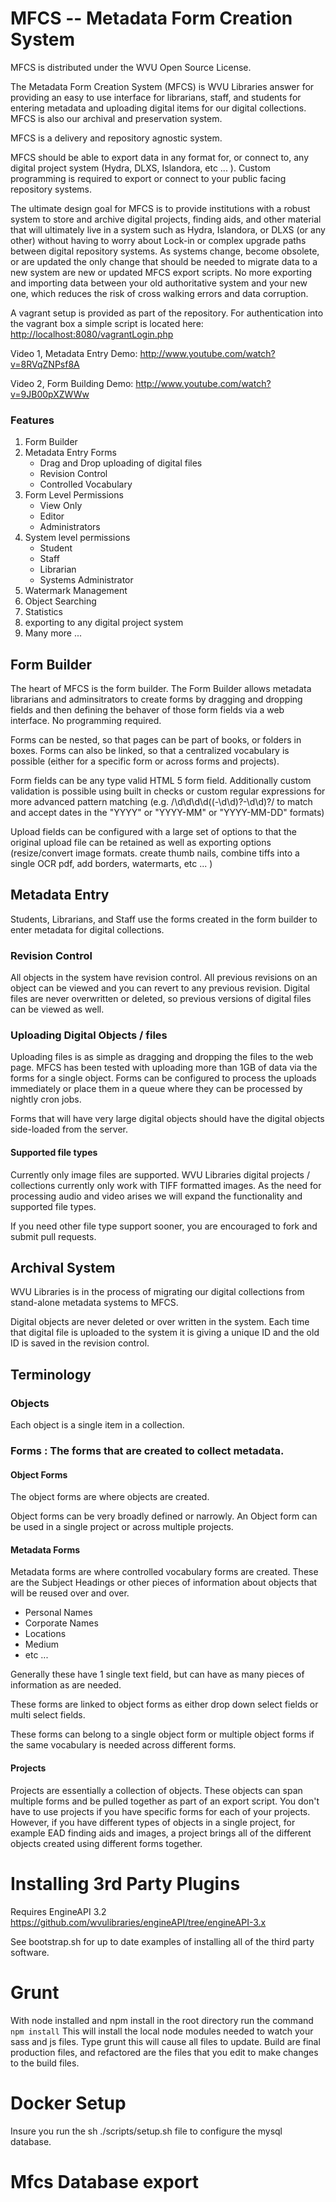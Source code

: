 
# MFCS -- Metadata Form Creation System

MFCS is distributed under the WVU Open Source License. 

The Metadata Form Creation System (MFCS) is WVU Libraries answer for providing an easy to use interface for librarians, staff, and students for entering metadata and uploading digital items for our digital collections. MFCS is also our archival and preservation system. 

MFCS is a delivery and repository agnostic system. 

MFCS should be able to export data in any format for, or connect to, any digital project system (Hydra, DLXS, Islandora, etc ... ). Custom programming is required to export or connect to your public facing repository systems. 

The ultimate design goal for MFCS is to provide institutions with a robust system to store and archive digital projects, finding aids, and other material that will ultimately live in a system such as Hydra, Islandora, or DLXS (or any other) without having to worry about Lock-in or complex upgrade paths between digital repository systems. As systems change, become obsolete, or are updated the only change that should be needed to migrate data to a new system are new or updated MFCS export scripts. No more exporting and importing data between your old authoritative system and your new one, which reduces the risk of cross walking errors and data corruption. 

A vagrant setup is provided as part of the repository. For authentication into the vagrant box a simple script is located here:
[http://localhost:8080/vagrantLogin.php](http://localhost:8080/vagrantLogin.php)

Video 1, Metadata Entry Demo:
http://www.youtube.com/watch?v=8RVqZNPsf8A

Video 2, Form Building Demo:
http://www.youtube.com/watch?v=9JB00pXZWWw

### Features

1. Form Builder
1. Metadata Entry Forms
	* Drag and Drop uploading of digital files
	* Revision Control
	* Controlled Vocabulary
1. Form Level Permissions
	* View Only
	* Editor
	* Administrators
1. System level permissions
	* Student
	* Staff
	* Librarian
	* Systems Administrator
1. Watermark Management
1. Object Searching
1. Statistics
1. exporting to any digital project system
1. Many more ... 

## Form Builder

The heart of MFCS is the form builder. The Form Builder allows metadata librarians and adminsitrators to create forms by dragging and dropping fields and then defining the behaver of those form fields via a web interface. No programming required. 

Forms can be nested, so that pages can be part of books, or folders in boxes. Forms can also be linked, so that a centralized vocabulary is possible (either for a specific form or across forms and projects). 

Form fields can be any type valid HTML 5 form field. Additionally custom validation is possible using built in checks or custom regular expressions for more advanced pattern matching (e.g. /\d\d\d\d((-\d\d)?-\d\d)?/  to match and accept dates in the "YYYY" or "YYYY-MM" or "YYYY-MM-DD" formats)

Upload fields can be configured with a large set of options to that the original upload file can be retained as well as exporting options (resize/convert image formats. create thumb nails, combine tiffs into a single OCR pdf, add borders, watermarts, etc ... )

## Metadata Entry

Students, Librarians, and Staff use the forms created in the form builder to enter metadata for digital collections. 

### Revision Control

All objects in the system have revision control. All previous revisions on an object can be viewed and you can revert to any previous revision. Digital files are never overwritten or deleted, so previous versions of digital files can be viewed as well. 

### Uploading Digital Objects / files

Uploading files is as simple as dragging and dropping the files to the web page. MFCS has been tested with uploading more than 1GB of data via the forms for a single object. Forms can be configured to process the uploads immediately or place them in a queue where they can be processed by nightly cron jobs. 

Forms that will have very large digital objects should have the digital objects side-loaded from the server. 

#### Supported file types

Currently only image files are supported. WVU Libraries digital projects / collections currently only work with TIFF formatted images. As the need for processing audio and video arises we will expand the functionality and supported file types. 

If you need other file type support sooner, you are encouraged to fork and submit pull requests. 

## Archival System

WVU Libraries is in the process of migrating our digital collections from stand-alone metadata systems to MFCS. 

Digital objects are never deleted or over written in the system. Each time that digital file is uploaded to the system it is giving a unique ID and the old ID is saved in the revision control. 

## Terminology

### Objects

Each object is a single item in a collection. 

### Forms : The forms that are created to collect metadata.

#### Object Forms

The object forms are where objects are created. 

Object forms can be very broadly defined or narrowly. An Object form can be used in a single project or across multiple projects. 

#### Metadata Forms

Metadata forms are where controlled vocabulary forms are created. These are the Subject Headings or other pieces of information about objects that will be reused over and over.

* Personal Names
* Corporate Names
* Locations
* Medium
* etc ...

Generally these have 1 single text field, but can have as many pieces of information as are needed. 

These forms are linked to object forms as either drop down select fields or multi select fields. 

These forms can belong to a single object form or multiple object forms if the same vocabulary is needed across different forms. 

#### Projects

Projects are essentially a collection of objects. These objects can span multiple forms and be pulled together as part of an export script. You don't have to use projects if you have specific forms for each of your projects. However, if you have different types of objects in a single project, for example EAD finding aids and images, a project brings all of the different objects created using different forms together.


# Installing 3rd Party Plugins

Requires EngineAPI 3.2
https://github.com/wvulibraries/engineAPI/tree/engineAPI-3.x

See bootstrap.sh for up to date examples of installing all of the third party software. 

# Grunt 
With node installed and npm install in the root directory run the command ```npm install``` This will install the local node modules needed to watch your sass and js files.  Type grunt this will cause all files to update.  Build are final production files, and refactored are the files that you edit to make changes to the build files.  

# Docker Setup
Insure you run the sh ./scripts/setup.sh file to configure the mysql database.

# Mfcs Database export

